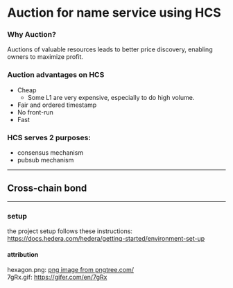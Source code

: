 # Auction for name service using HCS


### Why Auction?

Auctions of valuable resources leads to better price discovery, enabling owners to maximize profit.

### Auction advantages on HCS
- Cheap
    -   Some L1 are very expensive, especially to do high volume. 
- Fair and ordered timestamp
- No front-run
- Fast



### HCS serves 2 purposes:
- consensus mechanism
- pubsub mechanism

------------------------
## Cross-chain bond



--------------------------------------------------------------

### setup
the project setup follows these instructions: https://docs.hedera.com/hedera/getting-started/environment-set-up




#### attribution
hexagon.png: <a href='https://pngtree.com/freepng/technologically-shaped-hexagonal-border_4731225.html'>png image from pngtree.com/</a>  
7gRx.gif: https://gifer.com/en/7gRx
